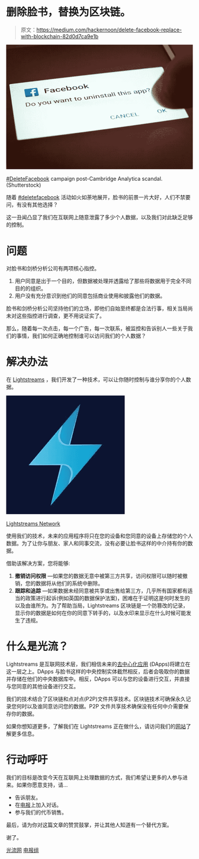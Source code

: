 # 删除脸书，替换为区块链。

> 原文：<https://medium.com/hackernoon/delete-facebook-replace-with-blockchain-82d0d7ca9e1b>

![](img/fe4cc8eb25af7d25174068b5fb808e98.png)

[#DeleteFacebook](https://www.theverge.com/2018/3/20/17145200/brian-acton-delete-facebook-whatsapp) campaign post-Cambridge Analytica scandal. (Shutterstock)

随着 [#deletefacebook](https://www.theverge.com/2018/3/20/17145200/brian-acton-delete-facebook-whatsapp) 活动如火如荼地展开，脸书的前景一片大好，人们不禁要问，有没有其他选择？

这一丑闻凸显了我们在互联网上随意泄露了多少个人数据，以及我们对此缺乏足够的控制。

# 问题

对脸书和剑桥分析公司有两项核心指控。

1.  用户同意是出于一个目的，但数据被处理并透露给了那些将数据用于完全不同目的的组织。
2.  用户没有充分意识到他们的同意包括商业使用和披露他们的数据。

脸书和剑桥分析公司坚持他们的立场，即他们自始至终都是合法行事，相关当局尚未对这些指控进行调查，更不用说证实了。

那么，随着每一次点击，每一个广告，每一次联系，被监控和告诉别人一些关于我们的事情，我们如何正确地控制谁可以访问我们的个人数据？

# 解决办法

在 [Lightstreams](http://lightstreams.network/) ，我们开发了一种技术，可以让你随时控制与谁分享你的个人数据。

![](img/a6746aaf7ed319e6eeccfc3fa3c6e902.png)

[Lightstreams Network](http://lightstreams.network/)

使用我们的技术，未来的应用程序将只在您的设备和您同意的设备上存储您的个人数据。为了让你与朋友、家人和同事交流，没有必要让脸书这样的中介持有你的数据。

借助该解决方案，您将能够:

1.  **撤销访问权限** —如果您的数据无意中被第三方共享，访问权限可以随时被撤销，您的数据将从他们的系统中删除。
2.  **跟踪和追踪** —如果数据未经同意被共享或出售给第三方，几乎所有国家都有适当的政策进行起诉(例如英国的数据保护法案)，困难在于证明这是何时发生的以及由谁所为。为了帮助当局，Lightstreams 区块链是一个防篡改的记录，显示你的数据是如何在你的同意下转手的，以及水印来显示在什么时候可能发生了违规。

# 什么是光流？

Lightstreams 是互联网技术层，我们相信未来的[去中心化应用](https://blockgeeks.com/guides/dapps/) (DApps)将建立在这一层之上。DApps 与脸书这样的中央控制实体截然相反，后者会吸取你的数据并存储在他们的中央数据库中。相反，DApps 可以与您的设备进行交互，并直接与您同意的其他设备进行交互。

我们的技术结合了区块链和点对点(P2P)文件共享技术。区块链技术可确保永久记录您何时以及谁同意访问您的数据。P2P 文件共享技术确保没有任何中介需要保存你的数据。

如果你想知道更多，了解我们在 Lightstreams 正在做什么，请访问我们的[网站](http://lightstreams.network/)了解更多信息。

# 行动呼吁

我们的目标是改变今天在互联网上处理数据的方式，我们希望让更多的人参与进来。如果你愿意支持，请…

*   告诉朋友。
*   在[电报](https://t.me/lightstreams)上加入对话。
*   参与我们的代币销售。

最后，请为你对这篇文章的赞赏鼓掌，并让其他人知道有一个替代方案。

谢了。

[光流网](http://lightstreams.network/)
[电报组](https://t.me/lightstreams)